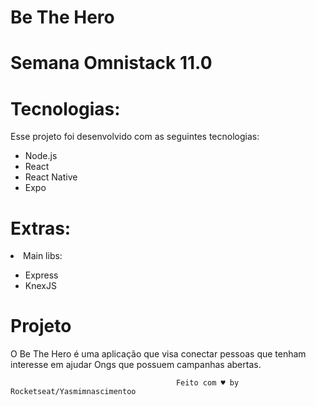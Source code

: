 # Be The Hero

# Semana Omnistack 11.0

# Tecnologias:
Esse projeto foi desenvolvido com as seguintes tecnologias:

<ul>
  <li>Node.js</li>
  <li>React</li>
  <li>React Native</li>
  <li>Expo</li>
</ul>

# Extras:
<li>Main libs:</li>

<ul>
  <li>Express</li>
  <li>KnexJS</li>
</ul>

# Projeto

O Be The Hero é uma aplicação que visa conectar pessoas que tenham interesse em ajudar Ongs que possuem campanhas abertas.


                                         Feito com ♥ by Rocketseat/Yasmimnascimentoo
